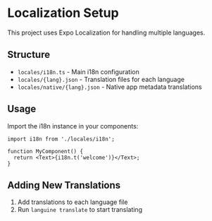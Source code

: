 # Localization Setup

This project uses Expo Localization for handling multiple languages.

## Structure

- `locales/i18n.ts` - Main i18n configuration
- `locales/{lang}.json` - Translation files for each language
- `locales/native/{lang}.json` - Native app metadata translations

## Usage

Import the i18n instance in your components:

```tsx
import i18n from './locales/i18n';

function MyComponent() {
  return <Text>{i18n.t('welcome')}</Text>;
}
```

## Adding New Translations

1. Add translations to each language file
2. Run `languine translate` to start translating